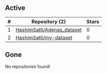 ## Active
| # | Repository (2) | Stars |
| --- | --- | --- |
| 1 | [HashimSatti/Adenas_dataset](https://gin.g-node.org/HashimSatti/Adenas_dataset) | 0 |
| 2 | [HashimSatti/my-dataset](https://gin.g-node.org/HashimSatti/my-dataset) | 0 |

## Gone
No repositories found!
